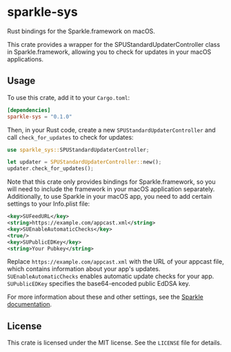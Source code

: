 # sparkle-sys

Rust bindings for the Sparkle.framework on macOS.

This crate provides a wrapper for the SPUStandardUpdaterController class in Sparkle.framework, allowing you to check for updates in your macOS applications.

## Usage

To use this crate, add it to your `Cargo.toml`:

```toml
[dependencies]
sparkle-sys = "0.1.0"
```

Then, in your Rust code, create a new `SPUStandardUpdaterController` and call `check_for_updates` to check for updates:

```rust
use sparkle_sys::SPUStandardUpdaterController;

let updater = SPUStandardUpdaterController::new();
updater.check_for_updates();
```

Note that this crate only provides bindings for Sparkle.framework, so you will need to include the framework in your macOS application separately. Additionally, to use Sparkle in your macOS app, you need to add certain settings to your Info.plist file:

```xml
<key>SUFeedURL</key>
<string>https://example.com/appcast.xml</string>
<key>SUEnableAutomaticChecks</key>
<true/>
<key>SUPublicEDKey</key>
<string>Your Pubkey</string>
```

Replace `https://example.com/appcast.xml` with the URL of your appcast file, which contains information about your app's updates. `SUEnableAutomaticChecks` enables automatic update checks for your app. `SUPublicEDKey` specifies the base64-encoded public EdDSA key.

For more information about these and other settings, see the [Sparkle documentation](https://sparkle-project.org/documentation/customization/).

## License

This crate is licensed under the MIT license. See the `LICENSE` file for details.
